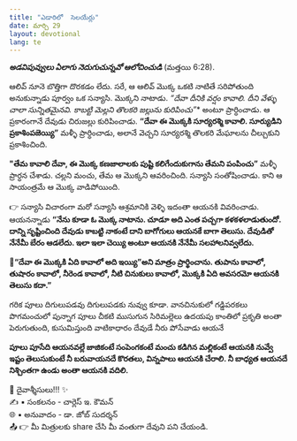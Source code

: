 ```yaml
---
title: "ఎడారిలో  సెలయేర్లు"
date: మార్చి 29
layout: devotional
lang: te
---
```


***అడవిపువ్వులు ఏలాగు నెదుగుచున్నవో ఆలోచించుడి*** (మత్తయి 6:28).

ఆలివ్ నూనె బొత్తిగా దొరకడం లేదు. సరే, ఆ ఆలివ్ మొక్క ఒకటి నాటితే సరిపోతుంది అనుకున్నాడు పూర్వం ఒక సన్యాసి. మొక్కని నాటాడు. *“దేవా దీనికి వర్షం కావాలి. దీని వేళ్ళు చాలా సున్నితమైనవి. కాబట్టి మెల్లని తొలకరి జల్లును కురిపించు”** అంటూ ప్రార్ధించాడు. ఆ ప్రకారంగానే దేవుడు చిరుజల్లు కురిపించాడు. 
**“దేవా ఈ మొక్కకి సూర్యరశ్మి కావాలి. సూర్యుడిని ప్రకాశింపజెయ్యి”** మళ్ళీ ప్రార్ధించాడు, అలానే వెచ్చని సూర్యరశ్మి తొలకరి మేఘాలను చీల్చుకుని ప్రకాశించింది. 

**"తేమ కావాలి దేవా, ఈ మొక్క కణజాలాలకు పుష్టి కలిగేందుకుగాను తేమని పంపించు”** మళ్ళీ ప్రార్ధన చేశాడు. చల్లని మంచు, తేమ ఆ మొక్కని ఆవరించింది. సన్యాసి సంతోషించాడు. కాని ఆ సాయంత్రమే ఆ మొక్క వాడిపోయింది.

👉 సన్యాసి విచారంగా మరో సన్యాసి ఆశ్రమానికి వెళ్ళి ఇదంతా ఆయనకి వివరించాడు. ఆయనన్నాడు **“నేను కూడా ఓ మొక్క నాటాను. చూడూ అది ఎంత పచ్చగా కళకళలాడుతుందో. దాన్ని సృష్టించింది దేవుడు కాబట్టి నాకంటే దాని బాగోగులు ఆయనకే బాగా తెలుసు. దేవుడితో నేనేమీ బేరం ఆడలేదు. ఇలా ఇలా చెయ్యి అంటూ ఆయనకి నేనేమీ సలహాలనివ్వలేదు.**

**📖“దేవా ఈ మొక్కకి ఏది కావాలో అది ఇయ్యి”అని మాత్రం ప్రార్థించాను. తుపాను కావాలో, తుషారం కావాలో, నీరెండ కావాలో, నీటి చినుకులు కావాలో, మొక్కకి ఏది అవసరమో ఆయనకి తెలుసు కదా.”**

గరిక పూలు దిగులుపడవు దిగులుపడకు నువ్వు కూడా. వానచినుకులో గడ్డిపరకలు పొగమంచులో పున్నాగ పూలు చీకటి ముసుగున సిరిమల్లెలు ఉదయపు కాంతిలో ప్రకృతి అంతా పెరుగుతుంది, కుసుమిస్తుంది వాటికాధారం దేవుడే నీరు పోసేవాడు ఆయనే

**పూలు పూసేది ఆయనవల్లే జాజికంటే సంపెంగకంటే మంచు కడిగిన మల్లికంటే ఆయనకి నువ్వే ఇష్టం తెలుసుకుంటే నీ బరువాయనదే కొరతలు, విన్నపాలు ఆయనకి చేరాలి. నీ బాధ్యత ఆయనదే నిశ్చింతగా ఉండు అంతా ఆయనకి వదిలి.**


<div class="blessing">🙏 <span class="bless-text">దైవాశ్శీసులు!!!</span> ✨</div>

<div class="credit">✍️ <span class="credit-text">▪ సంకలనం - చార్లెస్ ఇ. కౌమన్</span></div>
<div class="credit">🌐 <span class="credit-text">▪ అనువాదం - డా. జోబ్ సుదర్శన్</span></div>


<div class="share">📤 👉 <span class="share-text">మీ మిత్రులకు share చేసి మీ వంతుగా దేవుని పని చేయండి.</span></div>
